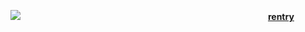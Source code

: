 ![](https://64.media.tumblr.com/99257342a044a495dcbf197b990a4b34/1a5e54b41089ba91-c7/s2048x3072/6d98ef35cedbc81a1ec976ac1a8194f4a8930bff.pnj)
                            [**rentry**](https://rentry.co/limblesscorpse)
